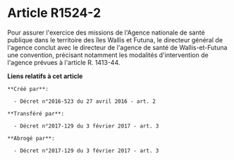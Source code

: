 # Article R1524-2

Pour assurer l'exercice des missions de l'Agence nationale de santé publique dans le territoire des îles Wallis et Futuna, le
directeur général de l'agence conclut avec le directeur de l'agence de santé de Wallis-et-Futuna une convention, précisant
notamment les modalités d'intervention de l'agence prévues à l'article R. 1413-44.

**Liens relatifs à cet article**

	**Créé par**:

	  - Décret n°2016-523 du 27 avril 2016 - art. 2

	**Transféré par**:

	  - Décret n°2017-129 du 3 février 2017 - art. 3

	**Abrogé par**:

	  - Décret n°2017-129 du 3 février 2017 - art. 3
